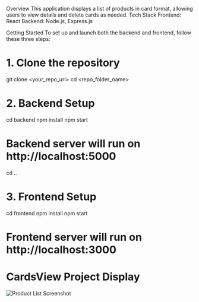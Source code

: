 Overview
This application displays a list of products in card format, allowing users to view details and delete cards as needed.
Tech Stack
Frontend: React
Backend: Node.js, Express.js

Getting Started
To set up and launch both the backend and frontend, follow these three steps:

# 1. Clone the repository

git clone <your_repo_url>
cd <repo_folder_name>

# 2. Backend Setup

cd backend
npm install
npm start

# Backend server will run on http://localhost:5000

cd ..

# 3. Frontend Setup

cd frontend
npm install
npm start

# Frontend server will run on http://localhost:3000

# CardsView Project Display

![Product List Screenshot](images/screenshot.png)
